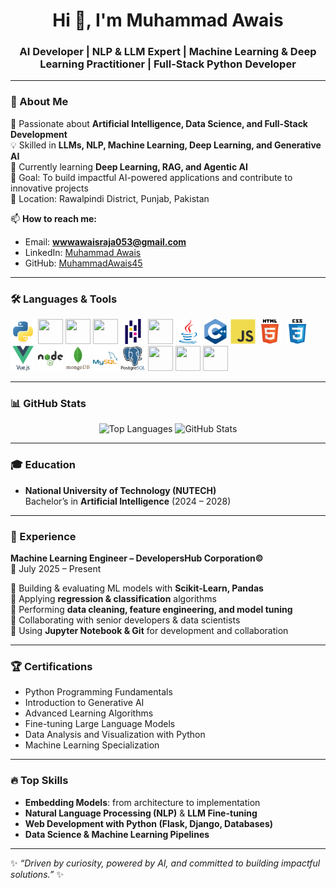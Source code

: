 <h1 align="center">Hi 👋, I'm Muhammad Awais</h1>
<h3 align="center">AI Developer | NLP & LLM Expert | Machine Learning & Deep Learning Practitioner | Full-Stack Python Developer</h3>

---

### 🌟 About Me  
🚀 Passionate about **Artificial Intelligence, Data Science, and Full-Stack Development**  
💡 Skilled in **LLMs, NLP, Machine Learning, Deep Learning, and Generative AI**  
🌱 Currently learning **Deep Learning, RAG, and Agentic AI**  
🎯 Goal: To build impactful AI-powered applications and contribute to innovative projects  
📍 Location: Rawalpindi District, Punjab, Pakistan  

📫 **How to reach me:**  
- Email: **wwwawaisraja053@gmail.com**  
- LinkedIn: [Muhammad Awais](https://www.linkedin.com/in/muhammadawais-a6b322371)  
- GitHub: [MuhammadAwais45](https://github.com/MuhammadAwais45)  

---

### 🛠️ Languages & Tools  
<p align="left">
<a href="https://www.python.org" target="_blank"><img src="https://raw.githubusercontent.com/devicons/devicon/master/icons/python/python-original.svg" width="40" height="40"/></a>
<a href="https://pytorch.org/" target="_blank"><img src="https://www.vectorlogo.zone/logos/pytorch/pytorch-icon.svg" width="40" height="40"/></a>
<a href="https://www.tensorflow.org/" target="_blank"><img src="https://www.vectorlogo.zone/logos/tensorflow/tensorflow-icon.svg" width="40" height="40"/></a>
<a href="https://scikit-learn.org/" target="_blank"><img src="https://upload.wikimedia.org/wikipedia/commons/0/05/Scikit_learn_logo_small.svg" width="40" height="40"/></a>
<a href="https://pandas.pydata.org/" target="_blank"><img src="https://raw.githubusercontent.com/devicons/devicon/master/icons/pandas/pandas-original.svg" width="40" height="40"/></a>
<a href="https://seaborn.pydata.org/" target="_blank"><img src="https://seaborn.pydata.org/_images/logo-mark-lightbg.svg" width="40" height="40"/></a>
<a href="https://www.java.com" target="_blank"><img src="https://raw.githubusercontent.com/devicons/devicon/master/icons/java/java-original.svg" width="40" height="40"/></a>
<a href="https://www.cplusplus.com/" target="_blank"><img src="https://raw.githubusercontent.com/devicons/devicon/master/icons/cplusplus/cplusplus-original.svg" width="40" height="40"/></a>
<a href="https://developer.mozilla.org/en-US/docs/Web/JavaScript" target="_blank"><img src="https://raw.githubusercontent.com/devicons/devicon/master/icons/javascript/javascript-original.svg" width="40" height="40"/></a>
<a href="https://www.w3.org/html/" target="_blank"><img src="https://raw.githubusercontent.com/devicons/devicon/master/icons/html5/html5-original-wordmark.svg" width="40" height="40"/></a>
<a href="https://www.w3schools.com/css/" target="_blank"><img src="https://raw.githubusercontent.com/devicons/devicon/master/icons/css3/css3-original-wordmark.svg" width="40" height="40"/></a>
<a href="https://vuejs.org/" target="_blank"><img src="https://raw.githubusercontent.com/devicons/devicon/master/icons/vuejs/vuejs-original-wordmark.svg" width="40" height="40"/></a>
<a href="https://nodejs.org/" target="_blank"><img src="https://raw.githubusercontent.com/devicons/devicon/master/icons/nodejs/nodejs-original-wordmark.svg" width="40" height="40"/></a>
<a href="https://www.mongodb.com/" target="_blank"><img src="https://raw.githubusercontent.com/devicons/devicon/master/icons/mongodb/mongodb-original-wordmark.svg" width="40" height="40"/></a>
<a href="https://www.mysql.com/" target="_blank"><img src="https://raw.githubusercontent.com/devicons/devicon/master/icons/mysql/mysql-original-wordmark.svg" width="40" height="40"/></a>
<a href="https://www.postgresql.org/" target="_blank"><img src="https://raw.githubusercontent.com/devicons/devicon/master/icons/postgresql/postgresql-original-wordmark.svg" width="40" height="40"/></a>
<a href="https://git-scm.com/" target="_blank"><img src="https://www.vectorlogo.zone/logos/git-scm/git-scm-icon.svg" width="40" height="40"/></a>
<a href="https://firebase.google.com/" target="_blank"><img src="https://www.vectorlogo.zone/logos/firebase/firebase-icon.svg" width="40" height="40"/></a>
<a href="https://opencv.org/" target="_blank"><img src="https://www.vectorlogo.zone/logos/opencv/opencv-icon.svg" width="40" height="40"/></a>
</p>

---

### 📊 GitHub Stats  
<p align="center">
<img src="https://github-readme-stats.vercel.app/api/top-langs?username=muhammadawais45&show_icons=true&locale=en&layout=compact" alt="Top Languages"/>
<img src="https://github-readme-stats.vercel.app/api?username=muhammadawais45&show_icons=true&theme=radical" alt="GitHub Stats"/>
</p>

---

### 🎓 Education  
- **National University of Technology (NUTECH)**  
  Bachelor’s in **Artificial Intelligence** (2024 – 2028)  

---

### 💼 Experience  
**Machine Learning Engineer – DevelopersHub Corporation©**  
📅 July 2025 – Present  

🔹 Building & evaluating ML models with **Scikit-Learn, Pandas**  
🔹 Applying **regression & classification** algorithms  
🔹 Performing **data cleaning, feature engineering, and model tuning**  
🔹 Collaborating with senior developers & data scientists  
🔹 Using **Jupyter Notebook & Git** for development and collaboration  

---

### 🏆 Certifications  
- Python Programming Fundamentals  
- Introduction to Generative AI  
- Advanced Learning Algorithms  
- Fine-tuning Large Language Models  
- Data Analysis and Visualization with Python
- Machine Learning Specialization 

---

### 🔥 Top Skills  
- **Embedding Models**: from architecture to implementation  
- **Natural Language Processing (NLP)** & **LLM Fine-tuning**  
- **Web Development with Python (Flask, Django, Databases)**  
- **Data Science & Machine Learning Pipelines**  

---

✨ _“Driven by curiosity, powered by AI, and committed to building impactful solutions.”_ ✨
